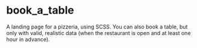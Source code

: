 # book_a_table

A landing page for a pizzeria, using SCSS. You can also book a table, but only with valid, realistic data (when the restaurant is open and at least one hour in advance).
